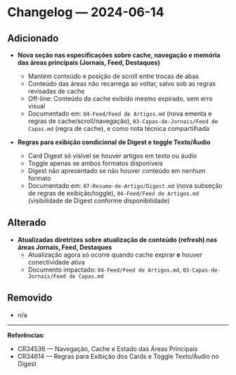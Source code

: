 # Changelog — 2024-06-14

## Adicionado
- **Nova seção nas especificações sobre cache, navegação e memória das áreas principais (Jornais, Feed, Destaques)**
  - Mantém conteúdo e posição de scroll entre trocas de abas
  - Conteúdo das áreas não recarrega ao voltar, salvo sob as regras revisadas de cache
  - Off-line: Conteúdo da cache exibido mesmo expirado, sem erro visual
  - Documentado em: `04-Feed/Feed de Artigos.md` (nova ementa e regras de cache/scroll/navegação), `03-Capas-de-Jornais/Feed de Capas.md` (regra de cache), e como nota técnica compartilhada

- **Regras para exibição condicional de Digest e toggle Texto/Áudio**
  - Card Digest só visível se houver artigos em texto ou áudio
  - Toggle apenas se ambos formatos disponíveis
  - Digest não apresentado se não houver conteúdo em nenhum formato
  - Documentado em: `07-Resumo-de-Artigo/Digest.md` (nova subseção de regras de exibição/toggle), `04-Feed/Feed de Artigos.md` (visibilidade de Digest conforme disponibilidade)

## Alterado
- **Atualizadas diretrizes sobre atualização de conteúdo (refresh) nas áreas Jornais, Feed, Destaques**
  - Atualização agora só ocorre quando cache expirar **e** houver conectividade ativa
  - Documento impactado: `04-Feed/Feed de Artigos.md`, `03-Capas-de-Jornais/Feed de Capas.md`

## Removido
- n/a

---
**Referências**:
- CR34536 — Navegação, Cache e Estado das Áreas Principais
- CR34614 — Regras para Exibição dos Cards e Toggle Texto/Áudio no Digest

